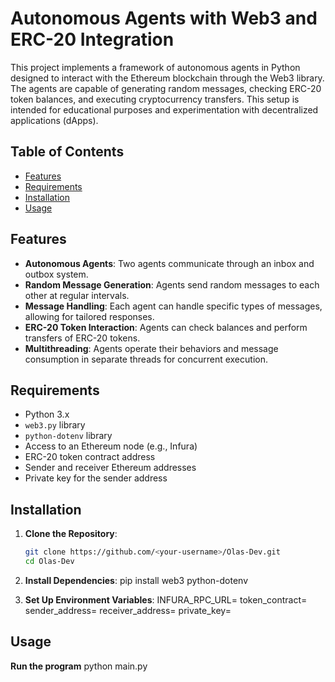 # Autonomous Agents with Web3 and ERC-20 Integration

This project implements a framework of autonomous agents in Python designed to interact with the Ethereum blockchain through the Web3 library. The agents are capable of generating random messages, checking ERC-20 token balances, and executing cryptocurrency transfers. This setup is intended for educational purposes and experimentation with decentralized applications (dApps).

## Table of Contents

- [Features](#features)
- [Requirements](#requirements)
- [Installation](#installation)
- [Usage](#usage)

## Features

- **Autonomous Agents**: Two agents communicate through an inbox and outbox system.
- **Random Message Generation**: Agents send random messages to each other at regular intervals.
- **Message Handling**: Each agent can handle specific types of messages, allowing for tailored responses.
- **ERC-20 Token Interaction**: Agents can check balances and perform transfers of ERC-20 tokens.
- **Multithreading**: Agents operate their behaviors and message consumption in separate threads for concurrent execution.

## Requirements

- Python 3.x
- `web3.py` library
- `python-dotenv` library
- Access to an Ethereum node (e.g., Infura)
- ERC-20 token contract address
- Sender and receiver Ethereum addresses
- Private key for the sender address

## Installation

1. **Clone the Repository**:

   ```bash
   git clone https://github.com/<your-username>/Olas-Dev.git
   cd Olas-Dev
   ```

2. **Install Dependencies**:
   pip install web3 python-dotenv

3. **Set Up Environment Variables**:
   INFURA_RPC_URL=<your-infura-url>
   token_contract=<your-erc20-token-contract-address>
   sender_address=<your-sender-address>
   receiver_address=<your-receiver-address>
   private_key=<your-private-key>

## Usage

**Run the program**
python main.py
